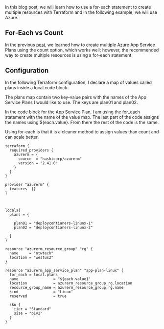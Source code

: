 In this blog post, we will learn how to use a for-each statement to create multiple resources with Terraform and in the following example, we will use Azure.

## For-Each vs Count

In the previous [post](https://www.ntweekly.com/2021/06/21/create-multiple-azure-app-service-plans-with-terraform/), we learned how to create multiple Azure App Service Plans using the count option, which works well; however, the recommended way to create multiple resources is using a for-each statement.

## Configuration

In the following Terraform configuration, I declare a map of values called plans inside a local code block.

The plans map contain two key-value pairs with the names of the App Service Plans I would like to use. The keys are plan01 and plan02.

In the code block for the App Service Plan, I am using the for_each statement with the name of the value map. The last part of the code assigns the names using ${each.value}. From there the rest of the code is the same.

Using for-each is that it is a cleaner method to assign values than count and can scale better.

```
terraform {
  required_providers {
    azurerm = {
      source  = "hashicorp/azurerm"
      version = "2.41.0"
    }
  }
}

provider "azurerm" {
  features  {}
}



locals{
  plans = {

    plan01 = "deploycontianers-linunx-1"
    plan02 = "deploycontianers-linunx-2"

  }
}

resource "azurerm_resource_group" "rg" {
  name     = "ntwtech"
  location = "westus2"
}

resource "azurerm_app_service_plan" "app-plan-linux" {
  for_each = local.plans
  name                = "${each.value}"
  location            = azurerm_resource_group.rg.location
  resource_group_name = azurerm_resource_group.rg.name
  kind                = "Linux"
  reserved            = true

  sku {
    tier = "Standard"
    size = "p1v2"
  }
}
```